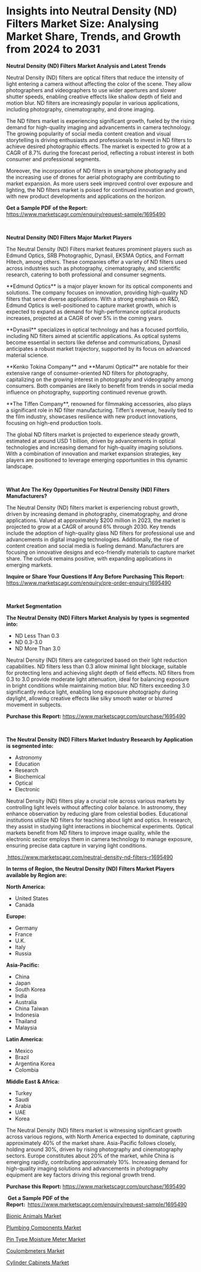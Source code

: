 <p><h1>Insights into Neutral Density (ND) Filters Market Size: Analysing Market Share, Trends, and Growth from 2024 to 2031</h1></p><p><strong>Neutral Density (ND) Filters Market Analysis and Latest Trends</strong></p>
<p><p>Neutral Density (ND) filters are optical filters that reduce the intensity of light entering a camera without affecting the color of the scene. They allow photographers and videographers to use wider apertures and slower shutter speeds, enabling creative effects like shallow depth of field and motion blur. ND filters are increasingly popular in various applications, including photography, cinematography, and drone imaging.</p><p>The ND filters market is experiencing significant growth, fueled by the rising demand for high-quality imaging and advancements in camera technology. The growing popularity of social media content creation and visual storytelling is driving enthusiasts and professionals to invest in ND filters to achieve desired photographic effects. The market is expected to grow at a CAGR of 8.7% during the forecast period, reflecting a robust interest in both consumer and professional segments.</p><p>Moreover, the incorporation of ND filters in smartphone photography and the increasing use of drones for aerial photography are contributing to market expansion. As more users seek improved control over exposure and lighting, the ND filters market is poised for continued innovation and growth, with new product developments and applications on the horizon.</p></p>
<p><strong>Get a Sample PDF of the Report:&nbsp;</strong> <a href="https://www.marketscagr.com/enquiry/request-sample/1695490?utm_campaign=1282&utm_medium=2&utm_source=Github&utm_content=ia&utm_term=19102024&utm_id=neutral-density-nd-filters">https://www.marketscagr.com/enquiry/request-sample/1695490</a></p>
<p>&nbsp;</p>
<p><strong>Neutral Density (ND) Filters Major Market Players</strong></p>
<p><p>The Neutral Density (ND) Filters market features prominent players such as Edmund Optics, SRB Photographic, Dynasil, EKSMA Optics, and Formatt Hitech, among others. These companies offer a variety of ND filters used across industries such as photography, cinematography, and scientific research, catering to both professional and consumer segments.</p><p>**Edmund Optics** is a major player known for its optical components and solutions. The company focuses on innovation, providing high-quality ND filters that serve diverse applications. With a strong emphasis on R&D, Edmund Optics is well-positioned to capture market growth, which is expected to expand as demand for high-performance optical products increases, projected at a CAGR of over 5% in the coming years.</p><p>**Dynasil** specializes in optical technology and has a focused portfolio, including ND filters aimed at scientific applications. As optical systems become essential in sectors like defense and communications, Dynasil anticipates a robust market trajectory, supported by its focus on advanced material science.</p><p>**Kenko Tokina Company** and **Marumi Optical** are notable for their extensive range of consumer-oriented ND filters for photography, capitalizing on the growing interest in photography and videography among consumers. Both companies are likely to benefit from trends in social media influence on photography, supporting continued revenue growth.</p><p>**The Tiffen Company**, renowned for filmmaking accessories, also plays a significant role in ND filter manufacturing. Tiffen's revenue, heavily tied to the film industry, showcases resilience with new product innovations, focusing on high-end production tools.</p><p>The global ND filters market is projected to experience steady growth, estimated at around USD 1 billion, driven by advancements in optical technologies and increasing demand for high-quality imaging solutions. With a combination of innovation and market expansion strategies, key players are positioned to leverage emerging opportunities in this dynamic landscape.</p></p>
<p>&nbsp;</p>
<p><strong>What Are The Key Opportunities For Neutral Density (ND) Filters Manufacturers?</strong></p>
<p><p>The Neutral Density (ND) filters market is experiencing robust growth, driven by increasing demand in photography, cinematography, and drone applications. Valued at approximately $200 million in 2023, the market is projected to grow at a CAGR of around 6% through 2030. Key trends include the adoption of high-quality glass ND filters for professional use and advancements in digital imaging technologies. Additionally, the rise of content creation and social media is fueling demand. Manufacturers are focusing on innovative designs and eco-friendly materials to capture market share. The outlook remains positive, with expanding applications in emerging markets.</p></p>
<p><strong>Inquire or Share Your Questions If Any Before Purchasing This Report:</strong> <a href="https://www.marketscagr.com/enquiry/pre-order-enquiry/1695490?utm_campaign=1282&utm_medium=2&utm_source=Github&utm_content=ia&utm_term=19102024&utm_id=neutral-density-nd-filters">https://www.marketscagr.com/enquiry/pre-order-enquiry/1695490</a></p>
<p>&nbsp;</p>
<p><strong>Market Segmentation</strong></p>
<p><strong>The Neutral Density (ND) Filters Market Analysis by types is segmented into:</strong></p>
<p><ul><li>ND Less Than 0.3</li><li>ND 0.3-3.0</li><li>ND More Than 3.0</li></ul></p>
<p><p>Neutral Density (ND) filters are categorized based on their light reduction capabilities. ND filters less than 0.3 allow minimal light blockage, suitable for protecting lens and achieving slight depth of field effects. ND filters from 0.3 to 3.0 provide moderate light attenuation, ideal for balancing exposure in bright conditions while maintaining motion blur. ND filters exceeding 3.0 significantly reduce light, enabling long exposure photography during daylight, allowing creative effects like silky smooth water or blurred movement in subjects.</p></p>
<p><strong>Purchase this Report:&nbsp;</strong><a href="https://www.marketscagr.com/purchase/1695490?utm_campaign=1282&utm_medium=2&utm_source=Github&utm_content=ia&utm_term=19102024&utm_id=neutral-density-nd-filters">https://www.marketscagr.com/purchase/1695490</a></p>
<p>&nbsp;</p>
<p><strong>The Neutral Density (ND) Filters Market Industry Research by Application is segmented into:</strong></p>
<p><ul><li>Astronomy</li><li>Education</li><li>Research</li><li>Biochemical</li><li>Optical</li><li>Electronic</li></ul></p>
<p><p>Neutral Density (ND) filters play a crucial role across various markets by controlling light levels without affecting color balance. In astronomy, they enhance observation by reducing glare from celestial bodies. Educational institutions utilize ND filters for teaching about light and optics. In research, they assist in studying light interactions in biochemical experiments. Optical markets benefit from ND filters to improve image quality, while the electronic sector employs them in camera technology to manage exposure, ensuring precise data capture in varying light conditions.</p></p>
<p><a href="https://www.marketscagr.com/neutral-density-nd-filters-r1695490?utm_campaign=1282&utm_medium=2&utm_source=Github&utm_content=ia&utm_term=19102024&utm_id=neutral-density-nd-filters">&nbsp;https://www.marketscagr.com/neutral-density-nd-filters-r1695490</a></p>
<p><strong>In terms of Region, the Neutral Density (ND) Filters Market Players available by Region are:</strong></p>
<p>
    <p> <strong> North America: </strong>
        <ul>
            <li>United States</li>
            <li>Canada</li>
        </ul>
        </p> 
    <p> <strong> Europe: </strong>
        <ul>
            <li>Germany</li>
            <li>France</li>
            <li>U.K.</li>
            <li>Italy</li>
            <li>Russia</li>
        </ul>
        </p> 
    <p> <strong> Asia-Pacific: </strong>
        <ul>
            <li>China</li>
            <li>Japan</li>
            <li>South Korea</li>
            <li>India</li>
            <li>Australia</li>
            <li>China Taiwan</li>
            <li>Indonesia</li>
            <li>Thailand</li>
            <li>Malaysia</li>
        </ul>
        </p> 
    <p> <strong> Latin America: </strong>
        <ul>
            <li>Mexico</li>
            <li>Brazil</li>
            <li>Argentina Korea</li>
            <li>Colombia</li>
        </ul>
        </p> 
    <p> <strong> Middle East & Africa: </strong>
        <ul>
            <li>Turkey</li>
            <li>Saudi</li>
            <li>Arabia</li>
            <li>UAE</li>
            <li>Korea</li>
        </ul>
    </p>
    </p>
<p><p>The Neutral Density (ND) filters market is witnessing significant growth across various regions, with North America expected to dominate, capturing approximately 40% of the market share. Asia-Pacific follows closely, holding around 30%, driven by rising photography and cinematography sectors. Europe constitutes about 20% of the market, while China is emerging rapidly, contributing approximately 10%. Increasing demand for high-quality imaging solutions and advancements in photography equipment are key factors driving this regional growth trend.</p></p>
<p><strong>Purchase this Report: </strong><a href="https://www.marketscagr.com/purchase/1695490?utm_campaign=1282&utm_medium=2&utm_source=Github&utm_content=ia&utm_term=19102024&utm_id=neutral-density-nd-filters">https://www.marketscagr.com/purchase/1695490</a></p>
<p>&nbsp;<strong>Get a Sample PDF of the Report:&nbsp;&nbsp;</strong><a href="https://www.marketscagr.com/enquiry/request-sample/1695490?utm_campaign=1282&utm_medium=2&utm_source=Github&utm_content=ia&utm_term=19102024&utm_id=neutral-density-nd-filters">https://www.marketscagr.com/enquiry/request-sample/1695490</a></p>
<p><strong></strong></p>
<p><p><a href="https://www.linkedin.com/pulse/competitive-intelligence-bionic-animals-market-key-players-q6q3c?utm_campaign=1282&utm_medium=2&utm_source=Github&utm_content=ia&utm_term=19102024&utm_id=neutral-density-nd-filters">Bionic Animals Market</a></p><p><a href="https://www.linkedin.com/pulse/plumbing-components-value-chain-analysis-from-raw-materials-fuvgc?utm_campaign=1282&utm_medium=2&utm_source=Github&utm_content=ia&utm_term=19102024&utm_id=neutral-density-nd-filters">Plumbing Components Market</a></p><p><a href="https://www.linkedin.com/pulse/analyzing-pin-type-moisture-meter-market-dynamics-growth-drivers-hefqc?utm_campaign=1282&utm_medium=2&utm_source=Github&utm_content=ia&utm_term=19102024&utm_id=neutral-density-nd-filters">Pin Type Moisture Meter Market</a></p><p><a href="https://www.linkedin.com/pulse/coulombmeters-market-outlook-share-analysis-growth-9h1tc?utm_campaign=1282&utm_medium=2&utm_source=Github&utm_content=ia&utm_term=19102024&utm_id=neutral-density-nd-filters">Coulombmeters Market</a></p><p><a href="https://www.linkedin.com/pulse/global-cylinder-cabinets-market-opportunities-forecast-px5hc?utm_campaign=1282&utm_medium=2&utm_source=Github&utm_content=ia&utm_term=19102024&utm_id=neutral-density-nd-filters">Cylinder Cabinets Market</a></p></p>